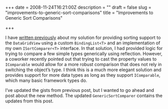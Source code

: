 +++
date = 2008-11-24T16:21:00Z
description = ""
draft = false
slug = "improvements-to-generic-sort-comparisons"
title = "Improvements to Generic Sort Comparisons"

+++


I have [written previously](http://www.codecisions.com/datagridview-sorting-using-custom-bindinglist/) about my solution for providing sorting support to the `DataGridView` using a custom `BindingList<T>` and an implementation of my own `ISortComparer<T>` interface. In that solution, I had provided logic for trying to compare a few simple types generically using reflection. However, a coworker recently pointed out that trying to cast the property values to `IComparable` would allow for a more robust comparison that does not rely in switching the object’s type. I think this is a much more elegant solution and provides support for more data types as long as they support `IComparable`, which many basic framework types do.

I’ve updated the gists from previous post, but I wanted to go ahead and post about the new method. The updated `GenericSortComparer` contains the updates from this post.

<script src="https://gist.github.com/jsmarble/a5bf0ededd2df968ea189fea81233472.js"></script>

